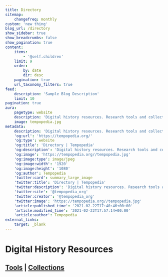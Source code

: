 ```yaml
---
title: Directory
sitemap:
    changefreq: monthly
custom: 'new thing'
blog_url: /directory
show_sidebar: true
show_breadcrumbs: false
show_pagination: true
content:
    items:
        - '@self.children'
    limit: 9
    order:
        by: date
        dir: desc
    pagination: true
    url_taxonomy_filters: true
feed:
    description: 'Sample Blog Description'
    limit: 10
pagination: true
aura:
    pagetype: website
    description: 'Digital history resources. Research tools and collections for digital historians.'
    image: tempopedia.jpg
metadata:
    description: 'Digital history resources. Research tools and collections for digital historians.'
    'og:url': 'https://tempopedia.org/'
    'og:type': website
    'og:title': 'Directory | Tempopedia'
    'og:description': 'Digital history resources. Research tools and collections for digital historians.'
    'og:image': 'https://tempopedia.org//tempopedia.jpg'
    'og:image:type': image/jpeg
    'og:image:width': '1920'
    'og:image:height': '1080'
    'og:author': Tempopedia
    'twitter:card': summary_large_image
    'twitter:title': 'Directory | Tempopedia'
    'twitter:description': 'Digital history resources. Research tools and collections for digital historians.'
    'twitter:site': '@tempopedia_org'
    'twitter:creator': '@tempopedia_org'
    'twitter:image': 'https://tempopedia.org//tempopedia.jpg'
    'article:published_time': '2021-02-22T17:40:46+00:00'
    'article:modified_time': '2021-02-22T17:57:14+00:00'
    'article:author': Tempopedia
external_links:
    target: _blank
---
```


# Digital History Resources
## [Tools](/category:tool) | [Collections](/category:collection)